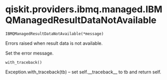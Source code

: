 <span id="qiskit-providers-ibmq-managed-ibmqmanagedresultdatanotavailable" />

# qiskit.providers.ibmq.managed.IBMQManagedResultDataNotAvailable



`IBMQManagedResultDataNotAvailable(*message)`

Errors raised when result data is not available.

Set the error message.



`with_traceback()`

Exception.with\_traceback(tb) – set self.\_\_traceback\_\_ to tb and return self.
